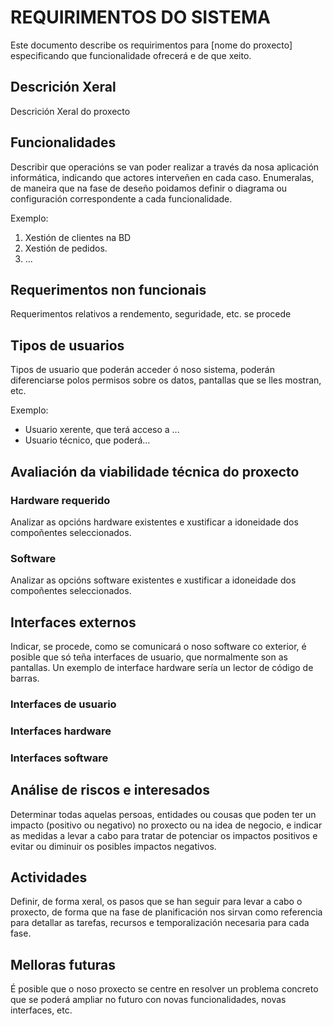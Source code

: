 # REQUIRIMENTOS DO SISTEMA
Este documento describe os requirimentos para \[nome do proxecto\] especificando que funcionalidade ofrecerá e de que xeito.

## Descrición Xeral

Descrición Xeral do proxecto

## Funcionalidades
Describir que operacións se van poder realizar a través da nosa aplicación informática, indicando que actores interveñen en cada caso.
Enumeralas, de maneira que na fase de deseño poidamos definir o diagrama ou configuración correspondente a cada funcionalidade.

Exemplo:
 1. Xestión de clientes na BD
 2. Xestión de pedidos.
 3. ...
 
## Requerimentos non funcionais
Requerimentos relativos a rendemento, seguridade, etc. se procede

## Tipos de usuarios
Tipos de usuario que poderán acceder ó noso sistema, poderán diferenciarse polos permisos sobre os datos, pantallas que se lles mostran, etc.

Exemplo:
  * Usuario xerente, que terá acceso a ...
  * Usuario técnico, que poderá...


## Avaliación da viabilidade técnica do proxecto

### Hardware requerido
Analizar as opcións hardware existentes e xustificar a idoneidade dos compoñentes seleccionados.

### Software
Analizar as opcións software existentes e xustificar a idoneidade dos compoñentes seleccionados.

## Interfaces externos
Indicar, se procede, como se comunicará o noso software co exterior, é posible que só teña interfaces de usuario, que normalmente son as pantallas. Un exemplo de interface hardware sería un lector de código de barras.

### Interfaces de usuario


### Interfaces hardware


### Interfaces software


## Análise de riscos e interesados
Determinar todas aquelas persoas, entidades ou cousas que poden ter un impacto (positivo ou negativo) no proxecto ou na idea de negocio, e indicar as medidas a levar a cabo para tratar de potenciar os impactos positivos e evitar ou diminuir os posibles impactos negativos.

## Actividades
Definir, de forma xeral, os pasos que se han seguir para levar a cabo o proxecto, de forma que na fase de planificación nos sirvan como referencia para detallar as tarefas, recursos e temporalización necesaria para cada fase.

## Melloras futuras
É posible que o noso proxecto se centre en resolver un problema concreto que se poderá ampliar no futuro con novas funcionalidades, novas interfaces, etc.